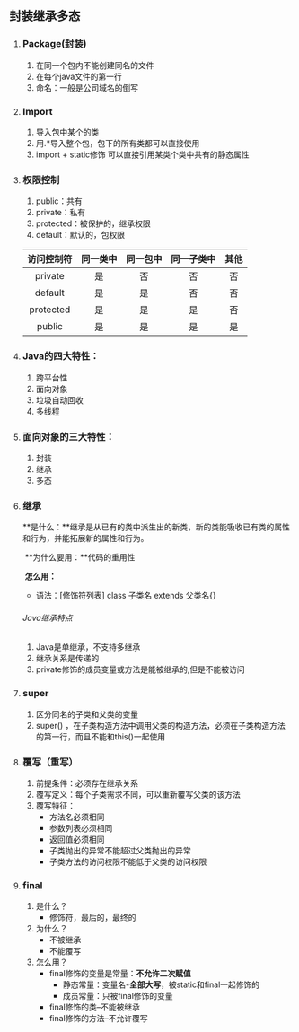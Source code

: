 ## 封装继承多态

1. ### Package(封装)

   1. 在同一个包内不能创建同名的文件
   2. 在每个java文件的第一行
   3. 命名：一般是公司域名的倒写

2. ### Import

   1. 导入包中某个的类
   2. 用.*导入整个包，包下的所有类都可以直接使用
   3. import + static修饰 可以直接引用某类个类中共有的静态属性

3. ### 权限控制

   1. public：共有
   2. private：私有
   3. protected：被保护的，继承权限
   4. default：默认的，包权限

   | 访问控制符 | 同一类中 | 同一包中 | 同一子类中 | 其他 |
   | :--------: | :------: | :------: | :--------: | :--: |
   |  private   |    是    |    否    |     否     |  否  |
   |  default   |    是    |    是    |     否     |  否  |
   | protected  |    是    |    是    |     是     |  否  |
   |   public   |    是    |    是    |     是     |  是  |

4. ### Java的四大特性：

   1. 跨平台性
   2. 面向对象
   3. 垃圾自动回收
   4. 多线程

5. ### 面向对象的三大特性：

   1. 封装
   2. 继承
   3. 多态

6. ### 继承

   ​		**是什么：**继承是从已有的类中派生出的新类，新的类能吸收已有类的属性和行为，并能拓展新的属性和行为。

   ​		**为什么要用：**代码的重用性

   ​		**怎么用：**

   - 语法：[修饰符列表] class 子类名 extends 父类名{}

   ###### Java继承特点

   1. Java是单继承，不支持多继承
   2. 继承关系是传递的
   3. private修饰的成员变量或方法是能被继承的,但是不能被访问

7. ### super

   1. 区分同名的子类和父类的变量
   2. super() ，在子类构造方法中调用父类的构造方法，必须在子类构造方法的第一行，而且不能和this()一起使用

8. ### 覆写（重写）

   1. 前提条件：必须存在继承关系
   2. 覆写定义：每个子类需求不同，可以重新覆写父类的该方法
   3. 覆写特征：
      - 方法名必须相同
      - 参数列表必须相同
      - 返回值必须相同
      - 子类抛出的异常不能超过父类抛出的异常
      - 子类方法的访问权限不能低于父类的访问权限

9. ### final

   1. 是什么？
      - 修饰符，最后的，最终的
   2. 为什么？
      - 不被继承
      - 不能覆写
   3. 怎么用？
      - final修饰的变量是常量：**不允许二次赋值**
        - 静态常量：变量名-**全部大写**，被static和final一起修饰的
        - 成员常量：只被final修饰的变量
      - final修饰的类–不能被继承
      - final修饰的方法–不允许覆写

